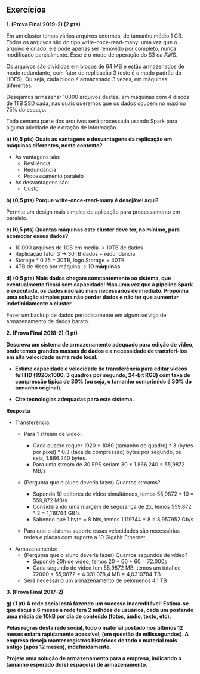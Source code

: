 ## Exercícios

__1. (Prova Final 2019-2) (2 pts)__

Em um cluster temos vários arquivos enormes, de tamanho médio 1 GB. Todos os arquivos são do tipo       write-once-read-many: uma vez que o arquivo é criado, ele pode apenas ser removido por completo, nunca modificado parcialmente. Esse é o modo de operação do S3 da AWS.

Os arquivos são divididos em blocos de 64 MB e estão armazenados de modo redundante, com fator de replicação 3 (este é o modo padrão do HDFS). Ou seja, cada bloco é armazenado 3 vezes, em máquinas diferentes. 

Desejamos armazenar 10000 arquivos destes, em máquinas com 4 discos de 1TB SSD cada, nas quais queremos que os dados ocupem no máximo 75% do espaço. 

Toda semana parte dos arquivos será processada usando Spark para alguma atividade de extração de informação.

__a) (0,5 pts) Quais as vantagens e desvantagens da replicação em máquinas diferentes, neste contexto?__
- As vantagens são:
    - Resiliência
    - Redundância
    - Processamento paralelo
- As desvantagens são:
    - Custo

__b) (0,5 pts) Porque write-once-read-many é desejável aqui?__

Permite um design mais simples de aplicação para processamento em paralelo.

__c) (0,5 pts) Quantas máquinas este cluster deve ter, no mínimo, para acomodar esses dados?__
- 10.000 arquivos de 1GB em média -> 10TB de dados
- Replicação fator 3 -> 30TB dados + redundância
- Storage * 0.75 = 30TB, logo Storage = 40TB
- 4TB de disco por máquina -> __10 máquinas__

__d) (0,5 pts) Mais dados chegam constantemente ao sistema, que eventualmente ficará sem capacidade! Mas uma vez que a pipeline Spark é executada, os dados não são mais necessários de imediato. Proponha uma solução simples para não perder dados e não ter que aumentar indefinidamente o cluster.__

Fazer um backup de dados periodicamente em algum serviço de armazenamento de dados barato.


__2. (Prova Final 2018-2) (1 pt)__ 

__Descreva um sistema de armazenamento adequado para edição de vídeo, onde temos grandes massas de dados e a necessidade de transferi-los em alta velocidade numa rede local.__

- __Estime capacidade e velocidade de transferência para editar vídeos full HD (1920x1080, 3 quadros por segundo, 24-bit RGB) com taxa de compressão típica de 30% (ou seja, o tamanho comprimido é 30% do tamanho original).__

- __Cite tecnologias adequadas para este sistema.__

__Resposta__

- Transferência:
    - Para 1 stream de vídeo:
        - Cada quadro requer 1920 * 1080 (tamanho do quadro) * 3 (bytes por pixel) * 0.3 (taxa de compressão) bytes por segundo, ou seja, 1.866.240 bytes.
        - Para uma stream de 30 FPS seriam 30 * 1.866.240 = 55,9872 MB/s

    - (Pergunta que o aluno deveria fazer) Quantos streams?
        - Supondo 10 editores de vídeo simultâneos, temos 55,9872 * 10 = 559,872 MB/s
        - Considerando uma margem de segurança de 2x, temos 559,872 * 2 = 1,119744 GB/s
        - Sabendo que 1 byte = 8 bits, temos 1,119744 * 8 = 8,957952 Gb/s
    - Para que o sistema suporte essas velocidades são necessárias redes e placas com suporte a 10 Gigabit Ethernet.
- Armazenamento:
    - (Pergunta que o aluno deveria fazer) Quantos segundos de vídeo?
        - Suponde 20h de vídeo, temos 20 * 60 * 60 = 72.000s
        - Cada segundo de video tem 55,9872 MB, temos um total de 72000 * 55,9872 = 4.031.078,4 MB = 4,0310784 TB
    - Será necessário um armazenamento de pelomenos 4,1 TB

__3. (Prova Final 2017-2)__

__g) (1 pt) A rede social está fazendo um sucesso inacreditável! Estima-se que daqui a 6 meses a rede terá 2 milhões de usuários, cada um postando uma média de 10kB por dia de conteúdo (fotos, áudio, texto, etc).__ 

__Pelas regras desta rede social, todo o material postado nos últimos 12 meses estará rapidamente acessível, (em questão de milissegundos). A empresa deseja manter registros históricos de todo o material mais antigo (após 12 meses), indefinidamente.__

__Projete uma solução de armazenamento para a empresa, indicando o tamanho esperado do(s) espaço(s) de armazenamento.__
